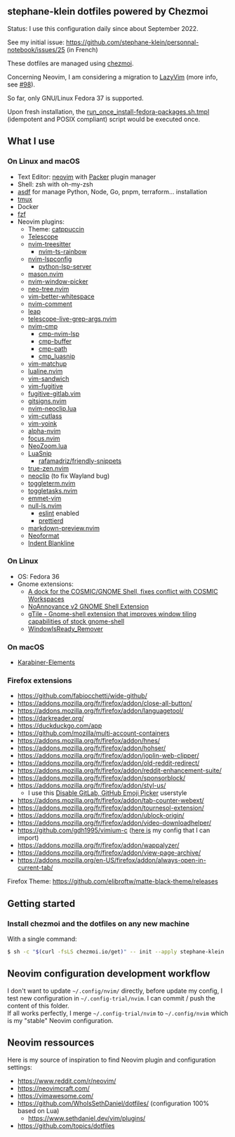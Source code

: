 ## stephane-klein dotfiles powered by Chezmoi

Status: I use this configuration daily since about September 2022.

See my initial issue: https://github.com/stephane-klein/personnal-notebook/issues/25 (in French)

These dotfiles are managed using [chezmoi](https://www.chezmoi.io/).

Concerning Neovim, I am considering a migration to [LazyVim](https://www.lazyvim.org/) (more info, see [#98](https://github.com/stephane-klein/dotfiles/issues/98)).

So far, only GNU/Linux Fedora 37 is supported.

Upon fresh installation, the [run_once_install-fedora-packages.sh.tmpl](./run_once_install-fedora-packages.sh.tmpl) (idempotent and POSIX compliant) script would be executed once.

## What I use

### On Linux and macOS

- Text Editor: [neovim](https://github.com/neovim/neovim) with [Packer](https://github.com/wbthomason/packer.nvim) plugin manager
- Shell: zsh with oh-my-zsh
- [asdf](https://github.com/asdf-vm/asdf) for manage Python, Node, Go, pnpm, terraform… installation
- [tmux](https://en.wikipedia.org/wiki/Tmux)
- Docker
- [fzf](https://github.com/junegunn/fzf)
- Neovim plugins:
  - Theme: [catppuccin](https://github.com/catppuccin/nvim)
  - [Telescope](https://github.com/nvim-telescope/telescope.nvim)
  - [nvim-treesitter](https://github.com/nvim-treesitter/nvim-treesitter)
    - [nvim-ts-rainbow](https://github.com/p00f/nvim-ts-rainbow/)
  - [nvim-lspconfig](https://github.com/neovim/nvim-lspconfig)
    - [python-lsp-server](https://github.com/python-lsp/python-lsp-server)
  - [mason.nvim](https://github.com/williamboman/mason.nvim)
  - [nvim-window-picker](https://github.com/s1n7ax/nvim-window-picker)
  - [neo-tree.nvim](https://github.com/nvim-neo-tree/neo-tree.nvim)
  - [vim-better-whitespace](https://github.com/ntpeters/vim-better-whitespace)
  - [nvim-comment](https://github.com/terrortylor/nvim-comment)
  - [leap](https://github.com/ggandor/leap.nvim)
  - [telescope-live-grep-args.nvim](https://github.com/nvim-telescope/telescope-live-grep-args.nvim)
  - [nvim-cmp](https://github.com/hrsh7th/nvim-cmp)
    - [cmp-nvim-lsp](https://github.com/hrsh7th/cmp-nvim-lsp)
    - [cmp-buffer](https://github.com/hrsh7th/cmp-buffer)
    - [cmp-path](https://github.com/hrsh7th/cmp-path)
    - [cmp_luasnip](https://github.com/saadparwaiz1/cmp_luasnip)
  - [vim-matchup](https://github.com/andymass/vim-matchup)
  - [lualine.nvim](https://github.com/nvim-lualine/lualine.nvim)
  - [vim-sandwich](https://github.com/nvim-lualine/machakann/vim-sandwich)
  - [vim-fugitive](https://github.com/tpope/vim-fugitive)
  - [fugitive-gitlab.vim](https://github.com/shumphrey/fugitive-gitlab.vim)
  - [gitsigns.nvim](https://github.com/lewis6991/gitsigns.nvim)
  - [nvim-neoclip.lua](https://github.com/AckslD/nvim-neoclip.lua)
  - [vim-cutlass](https://github.com/svermeulen/vim-cutlass)
  - [vim-yoink](https://github.com/svermeulen/vim-yoink)
  - [alpha-nvim](https://github.com/goolord/alpha-nvim/)
  - [focus.nvim](https://github.com/beauwilliams/focus.nvim)
  - [NeoZoom.lua](https://github.com/nyngwang/NeoZoom.lua/tree/neo-zoom-original)
  - [LuaSnip](https://github.com/L3MON4D3/LuaSnip)
    - [rafamadriz/friendly-snippets](https://github.com/rafamadriz/friendly-snippets)
  - [true-zen.nvim](https://github.com/Pocco81/true-zen.nvim)
  - [neoclip](https://github.com/matveyt/neoclip) (to fix Wayland bug)
  - [toggleterm.nvim](https://github.com/akinsho/toggleterm.nvim)
  - [toggletasks.nvim](https://github.com/jedrzejboczar/toggletasks.nvim)
  - [emmet-vim](https://github.com/mattn/emmet-vim)
  - [null-ls.nvim](https://github.com/jose-elias-alvarez/null-ls.nvim)
    - [eslint](https://github.com/jose-elias-alvarez/null-ls.nvim/blob/main/doc/BUILTINS.md#eslint) enabled
    - [prettierd](https://github.com/jose-elias-alvarez/null-ls.nvim/blob/main/doc/BUILTINS.md#prettierd)
  - [markdown-preview.nvim](https://github.com/iamcco/markdown-preview.nvim)
  - [Neoformat](https://github.com/sbdchd/neoformat)
  - [Indent Blankline](https://github.com/lukas-reineke/indent-blankline.nvim)

### On Linux

- OS: Fedora 36
- Gnome extensions:
  - [A dock for the COSMIC/GNOME Shell, fixes conflict with COSMIC Workspaces](https://github.com/halfmexican/dash-to-dock-pop/tree/ubuntu-dock)
  - [NoAnnoyance v2 GNOME Shell Extension](https://github.com/bdaase/noannoyance)
  - [gTile - Gnome-shell extension that improves window tiling capabilities of stock gnome-shell](https://github.com/gTile/gTile)
  - [WindowIsReady_Remover](https://github.com/nunofarruca/WindowIsReady_Remover)

### On macOS

- [Karabiner-Elements](https://karabiner-elements.pqrs.org/)

### Firefox extensions

- https://github.com/fabiocchetti/wide-github/
- https://addons.mozilla.org/fr/firefox/addon/close-all-button/
- https://addons.mozilla.org/fr/firefox/addon/languagetool/
- https://darkreader.org/
- https://duckduckgo.com/app
- https://github.com/mozilla/multi-account-containers
- https://addons.mozilla.org/fr/firefox/addon/hnes/
- https://addons.mozilla.org/fr/firefox/addon/hohser/
- https://addons.mozilla.org/fr/firefox/addon/joplin-web-clipper/
- https://addons.mozilla.org/fr/firefox/addon/old-reddit-redirect/
- https://addons.mozilla.org/fr/firefox/addon/reddit-enhancement-suite/
- https://addons.mozilla.org/fr/firefox/addon/sponsorblock/
- https://addons.mozilla.org/fr/firefox/addon/styl-us/
  - I use this [Disable GitLab, GitHub Emoji Picker](https://userstyles.org/styles/244590/disable-gitlab-github-emoji-picker) userstyle
- https://addons.mozilla.org/fr/firefox/addon/tab-counter-webext/
- https://addons.mozilla.org/fr/firefox/addon/tournesol-extension/
- https://addons.mozilla.org/fr/firefox/addon/ublock-origin/
- https://addons.mozilla.org/fr/firefox/addon/video-downloadhelper/
- https://github.com/gdh1995/vimium-c ([here is](vimium_c.json) my config that I can import)
- https://addons.mozilla.org/fr/firefox/addon/wappalyzer/
- https://addons.mozilla.org/fr/firefox/addon/view-page-archive/
- https://addons.mozilla.org/en-US/firefox/addon/always-open-in-current-tab/

Firefox Theme: https://github.com/elibroftw/matte-black-theme/releases

## Getting started

### Install chezmoi and the dotfiles on any new machine

With a single command:

```sh
$ sh -c "$(curl -fsLS chezmoi.io/get)" -- init --apply stephane-klein
```

## Neovim configuration development workflow

I don't want to update `~/.config/nvim/` directly, before update my config, I test new configuration in
`~/.config-trial/nvim`. I can commit / push the content of this folder.  
If all works perfectly, I merge `~/.config-trial/nvim` to `~/.config/nvim` which is my "stable" Neovim configuration.

## Neovim ressources

Here is my source of inspiration to find Neovim plugin and configuration settings:

- https://www.reddit.com/r/neovim/
- https://neovimcraft.com/
- https://vimawesome.com/
- https://github.com/WhoIsSethDaniel/dotfiles/ (configuration 100% based on Lua)
  - https://www.sethdaniel.dev/vim/plugins/
- https://github.com/topics/dotfiles
